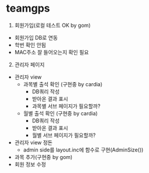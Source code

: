 # teamgps

1. 회원가입(로컬 테스트 OK by gom)
- 회원가입 DB로 연동
- 학번 확인 안됨
- MAC주소 잘 들어오는지 확인 필요

2. 관리자 페이지
  - 관리자 view
    - 과목별 출석 확인 (구현중 by cardia)
      - DB쿼리 작성
      - 받아온 결과 표시
      - 과목별 서브 페이지가 필요할까?
    - 월별 출석 확인 (구현중 by cardia)
      - DB쿼리 작성
      - 받아온 결과 표시
      - 월별 서브 페이지가 필요할까?
  - 관리자 view 정돈
    - admin side를 layout.inc에 함수로 구현(AdminSize())
  - 과목 추가(구현중 by gom)
  - 회원 정보 수정
